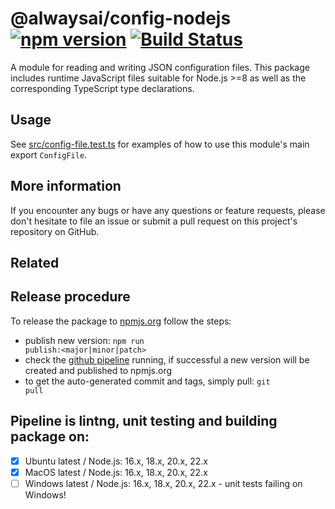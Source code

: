 # @alwaysai/config-nodejs [![npm version](https://badge.fury.io/js/%40alwaysai%2Fconfig-nodejs.svg)](https://www.npmjs.com/package/@alwaysai/config-nodejs) [![Build Status](https://travis-ci.com/alwaysai/config-nodejs.svg?branch=master)](https://travis-ci.com/alwaysai/config-nodejs)

A module for reading and writing JSON configuration files. This package includes runtime JavaScript files suitable for Node.js >=8 as well as the corresponding TypeScript type declarations.

## Usage
See [src/config-file.test.ts](src/config-file.test.ts) for examples of how to use this module's main export `ConfigFile`.

## More information
If you encounter any bugs or have any questions or feature requests, please don't hesitate to file an issue or submit a pull request on this project's repository on GitHub.

## Related

## Release procedure
To release the package to [npmjs.org](https://www.npmjs.com/package/@alwaysai/config-nodejs) follow the steps:

- publish new version: <code>npm run publish:<major|minor|patch></code>
- check the [github pipeline](https://github.com/alwaysai/config-nodejs/actions) running, if successful a new version will be created and published to npmjs.org
- to get the auto-generated commit and tags, simply pull: <code>git pull</code>

## Pipeline is lintng, unit testing and building package on:
- [x] Ubuntu latest / Node.js: 16.x, 18.x, 20.x, 22.x
- [x] MacOS latest / Node.js: 16.x, 18.x, 20.x, 22.x
- [ ] Windows latest / Node.js: 16.x, 18.x, 20.x, 22.x - unit tests failing on Windows!
